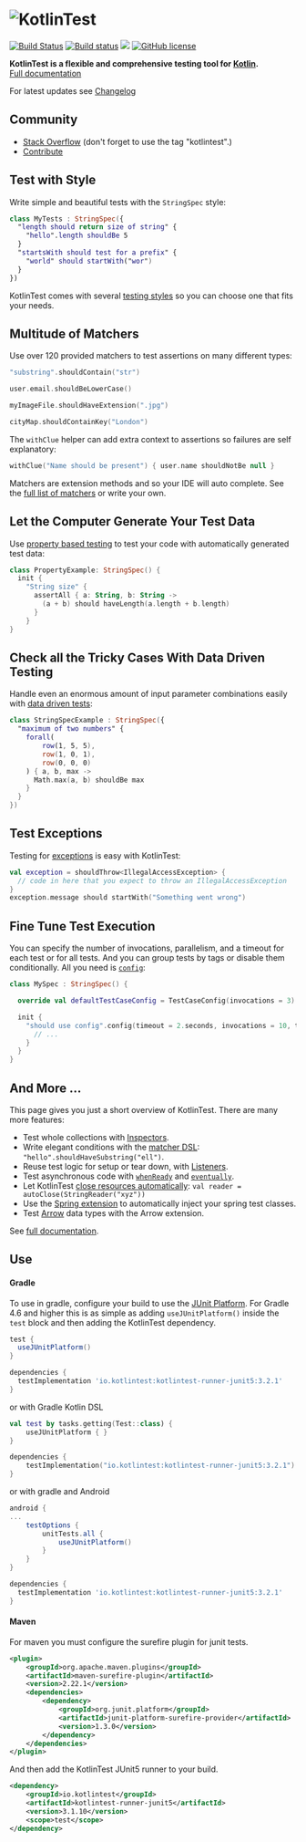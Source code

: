![KotlinTest](doc/logo4.png)
==========

[![Build Status](https://travis-ci.org/kotlintest/kotlintest.svg?branch=master)](https://travis-ci.org/kotlintest/kotlintest) 
[![Build status](https://ci.appveyor.com/api/projects/status/sr26tg49fk66yd82?svg=true)](https://ci.appveyor.com/project/sksamuel/kotlintest)
[<img src="https://img.shields.io/maven-central/v/io.kotlintest/kotlintest-core.svg?label=latest%20release"/>](http://search.maven.org/#search|ga|1|kotlintest) [![GitHub license](https://img.shields.io/github/license/kotlintest/kotlintest.svg)]()

__KotlinTest is a flexible and comprehensive testing tool for [Kotlin](https://kotlinlang.org/).__  
[Full documentation](doc/reference.md)


For latest updates see [Changelog](CHANGELOG.md)

Community
---------
* [Stack Overflow](http://stackoverflow.com/questions/tagged/kotlintest) (don't forget to use the tag "kotlintest".)
* [Contribute](https://github.com/kotlintest/kotlintest/wiki/contribute)

Test with Style
---------------

Write simple and beautiful tests with the `StringSpec` style:

```kotlin
class MyTests : StringSpec({
  "length should return size of string" {
    "hello".length shouldBe 5
  }
  "startsWith should test for a prefix" {
    "world" should startWith("wor")
  }
})
```

KotlinTest comes with several [testing styles](doc/reference.md#testing-styles) so you can choose one that fits your needs.

Multitude of Matchers
---------------------

Use over 120 provided matchers to test assertions on many different types:

```kotlin
"substring".shouldContain("str")

user.email.shouldBeLowerCase()

myImageFile.shouldHaveExtension(".jpg")

cityMap.shouldContainKey("London")
```

The `withClue` helper can add extra context to assertions so failures are self explanatory:

```kotlin
withClue("Name should be present") { user.name shouldNotBe null }
```

Matchers are extension methods and so your IDE will auto complete. See the [full list of matchers](doc/matchers.md) or write your own.

Let the Computer Generate Your Test Data
----------------------------------------

Use [property based testing](doc/reference.md#property-based) to test your code with automatically generated test data:

```kotlin
class PropertyExample: StringSpec() {
  init {
    "String size" {
      assertAll { a: String, b: String ->
        (a + b) should haveLength(a.length + b.length)
      }
    }
}
```

Check all the Tricky Cases With Data Driven Testing
--------------------------

Handle even an enormous amount of input parameter combinations easily with [data driven tests](doc/reference.md#table-driven-testing):

```kotlin
class StringSpecExample : StringSpec({
  "maximum of two numbers" {
    forall(
        row(1, 5, 5),
        row(1, 0, 1),
        row(0, 0, 0)
    ) { a, b, max ->
      Math.max(a, b) shouldBe max
    }
  }
})
```

Test Exceptions
---------------

Testing for [exceptions](doc/reference.md#exceptions) is easy with KotlinTest:

```kotlin
val exception = shouldThrow<IllegalAccessException> {
  // code in here that you expect to throw an IllegalAccessException
}
exception.message should startWith("Something went wrong")
```

Fine Tune Test Execution
------------------------

You can specify the number of invocations, parallelism, and a timeout for each test or for all tests.
And you can group tests by tags or disable them conditionally.
All you need is [`config`](doc/reference.md#config):

```kotlin
class MySpec : StringSpec() {

  override val defaultTestCaseConfig = TestCaseConfig(invocations = 3)

  init {
    "should use config".config(timeout = 2.seconds, invocations = 10, threads = 2, tags = setOf(Database, Linux)) {
      // ...
    }
  }
}
```

And More ...
------------

This page gives you just a short overview of KotlinTest. There are many more features:

* Test whole collections with [Inspectors](doc/reference.md#inspectors).
* Write elegant conditions with the [matcher DSL](doc/reference.md#matchers-and-assertions): `"hello".shouldHaveSubstring("ell")`.
* Reuse test logic for setup or tear down, with [Listeners](doc/reference.md#listeners).
* Test asynchronous code with [`whenReady`](doc/reference.md#whenReady) and [`eventually`](doc/reference.md#eventually).
* Let KotlinTest [close resources automatically](doc/reference.md#autoclose): `val reader = autoClose(StringReader("xyz"))`
* Use the [Spring extension](doc/reference.md#spring) to automatically inject your spring test classes.
* Test [Arrow](doc/reference.md#arrow) data types with the Arrow extension.

See [full documentation](doc/reference.md).

Use
---

#### Gradle

To use in gradle, configure your build to use the [JUnit Platform](https://junit.org/junit5/docs/current/user-guide/#running-tests-build-gradle). For Gradle 4.6 and higher this is
 as simple as adding `useJUnitPlatform()` inside the `test` block and then adding the KotlinTest dependency.

```groovy
test {
  useJUnitPlatform()
}

dependencies {
  testImplementation 'io.kotlintest:kotlintest-runner-junit5:3.2.1'
}
```

or with Gradle Kotlin DSL

```kotlin
val test by tasks.getting(Test::class) {
    useJUnitPlatform { }
}

dependencies {
    testImplementation("io.kotlintest:kotlintest-runner-junit5:3.2.1")
}
```

or with gradle and Android

```groovy
android {
...
    testOptions {
        unitTests.all {
            useJUnitPlatform()
        }
    }
}

dependencies {
  testImplementation 'io.kotlintest:kotlintest-runner-junit5:3.2.1'
}
```

#### Maven

For maven you must configure the surefire plugin for junit tests.

```xml
<plugin>
    <groupId>org.apache.maven.plugins</groupId>
    <artifactId>maven-surefire-plugin</artifactId>
    <version>2.22.1</version>
    <dependencies>
        <dependency>
            <groupId>org.junit.platform</groupId>
            <artifactId>junit-platform-surefire-provider</artifactId>
            <version>1.3.0</version>
        </dependency>
    </dependencies>
</plugin>
```

And then add the KotlinTest JUnit5 runner to your build.

```xml
<dependency>
    <groupId>io.kotlintest</groupId>
    <artifactId>kotlintest-runner-junit5</artifactId>
    <version>3.1.10</version>
    <scope>test</scope>
</dependency>
```
